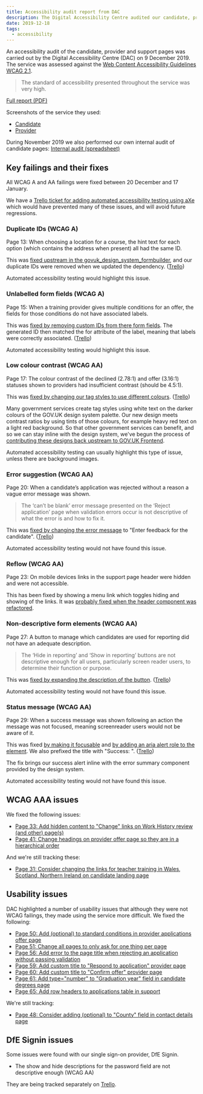 ```yaml
---
title: Accessibility audit report from DAC
description: The Digital Accessibility Centre audited our candidate, provider and support pages.
date: 2019-12-18
tags:
  - accessibility
---
```


An accessibility audit of the candidate, provider and support pages was carried out by the Digital Accessibility Centre (DAC) on 9 December 2019. The service was assessed against the [Web Content Accessibility Guidelines WCAG 2.1](https://www.w3.org/TR/WCAG21/).

> The standard of accessibility presented throughout the service was very high.

[Full report (PDF)](https://drive.google.com/file/d/1-cFyRAfUMLNVQRvGb0Bfrnv39CjbVkLj/view?usp=sharing)

Screenshots of the service they used:

- [Candidate](/apply-for-teacher-training/apply-launch)
- [Provider](/manage-teacher-training-applications/as-launched-26-nov-2019)

During November 2019 we also performed our own internal audit of candidate pages: [Internal audit (spreadsheet)](https://docs.google.com/spreadsheets/d/1MEEEyubJkbY0Ksg8oX_rjZZ2lLnwYrPH2p3ky1Qqwyg/)

## Key failings and their fixes

All WCAG A and AA failings were fixed between 20 December and 17 January.

We have a [Trello ticket for adding automated accessibility testing using aXe](https://trello.com/c/qqNEqL11/834-spike-set-up-axe-or-other-accessibility-testing-tools) which would have prevented many of these issues, and will avoid future regressions.

### Duplicate IDs (WCAG A)

Page 13: When choosing a location for a course, the hint text for each option (which contains the address when present) all had the same ID.

This was [fixed upstream in the govuk_design_system_formbuilder](https://github.com/DFE-Digital/apply-for-postgraduate-teacher-training/pull/1055), and our duplicate IDs were removed when we updated the dependency. ([Trello](https://trello.com/c/LqbMmzbb/692-dac-page-13-fix-duplicate-ids-on-course-site-page))

Automated accessibility testing would highlight this issue.

### Unlabelled form fields (WCAG A)

Page 15: When a training provider gives multiple conditions for an offer, the fields for those conditions do not have associated labels.

This was [fixed by removing custom IDs from there form fields](https://github.com/DFE-Digital/apply-for-postgraduate-teacher-training/pull/1015). The generated ID then matched the for attribute of the label, meaning that labels were correctly associated. ([Trello](https://trello.com/c/BWbCBEVj/693-dac-page-15-add-form-labels-to-provider-offer-page-conditions))

Automated accessibility testing would highlight this issue.

### Low colour contrast (WCAG AA)

Page 17: The colour contrast of the declined (2.78:1) and offer (3.16:1) statuses shown to providers had insufficient contrast (should be 4.5:1).

This was [fixed by changing our tag styles to use different colours](https://github.com/DFE-Digital/apply-for-postgraduate-teacher-training/pull/1011). ([Trello](https://trello.com/c/VjHpGzot/694-dac-page-17-fix-colour-contrast-of-declined-and-offer-status-on-applications-page))

Many government services create tag styles using white text on the darker colours of the GOV.UK design system palette. Our new design meets contrast ratios by using tints of those colours, for example heavy red text on a light red background. So that other government services can benefit, and so we can stay inline with the design system, we've begun the process of [contributing these designs back upstream to GOV.UK Frontend](https://github.com/alphagov/govuk-frontend/pull/1711).

Automated accessibility testing can usually highlight this type of issue, unless there are background images.

### Error suggestion (WCAG AA)

Page 20: When a candidate’s application was rejected without a reason a vague error message was shown.

> The ‘can’t be blank’ error message presented on the ‘Reject application’ page when validation errors occur is not descriptive of what the error is and how to fix it.

This was [fixed by changing the error message](https://github.com/DFE-Digital/apply-for-postgraduate-teacher-training/pull/1012) to "Enter feedback for the candidate". ([Trello](https://trello.com/c/7JcO0QxH/695-dac-page-20-add-error-text-for-blank-application-reject-reason))

Automated accessibility testing would not have found this issue.

### Reflow (WCAG AA)

Page 23: On mobile devices links in the support page header were hidden and were not accessible.

This has been fixed by showing a menu link which toggles hiding and showing of the links. It was [probably fixed when the header component was refactored](https://github.com/DFE-Digital/apply-for-postgraduate-teacher-training/pull/982).

### Non-descriptive form elements (WCAG AA)

Page 27: A button to manage which candidates are used for reporting did not have an adequate description.

> The ‘Hide in reporting’ and ‘Show in reporting’ buttons are not descriptive enough for all users, particularly screen reader users, to determine their function or purpose.

This was [fixed by expanding the description of the button](https://github.com/DFE-Digital/apply-for-postgraduate-teacher-training/pull/1025). ([Trello](https://trello.com/c/LIxkhgmi/696-dac-page-27-add-context-to-show-hide-in-reporting-button-in-support-application-page))

Automated accessibility testing would not have found this issue.

### Status message (WCAG AA)

Page 29: When a success message was shown following an action the message was not focused, meaning screenreader users would not be aware of it.

This was fixed [by making it focusable](https://github.com/DFE-Digital/apply-for-postgraduate-teacher-training/pull/963) and [by adding an aria alert role to the element](https://github.com/DFE-Digital/apply-for-postgraduate-teacher-training/pull/969). We also prefixed the title with "Success: ". ([Trello](https://trello.com/c/83AycElp/683-dac-fix-success-message-focus))

The fix brings our success alert inline with the error summary component provided by the design system.

Automated accessibility testing would not have found this issue.

## WCAG AAA issues

We fixed the following issues:

- [Page 33: Add hidden content to "Change" links on Work History review (and other) page(s)](https://trello.com/c/XsqlA0hu/698-dac-page-33-add-hidden-content-to-change-links-on-work-history-review-and-other-pages)
- [Page 41: Change headings on provider offer page so they are in a hierarchical order](https://trello.com/c/n0wiBbfB/699-dac-page-41-change-headings-on-provider-offer-page-so-they-are-in-a-hierarchical-order)

And we're still tracking these:

- [Page 31: Consider changing the links for teacher training in Wales, Scotland, Northern Ireland on candidate landing page](https://trello.com/c/BC5ZqfXT/697-dac-page-31-consider-changing-the-links-for-teacher-training-in-wales-scotland-northern-ireland-on-candidate-landing-page)

## Usability issues

DAC highlighted a number of usability issues that although they were not WCAG failings, they made using the service more difficult. We fixed the following:

- [Page 50: Add (optional) to standard conditions in provider applications offer page](https://trello.com/c/hW5m9EFg/702-dac-page-50-add-optional-to-standard-conditions-in-provider-applications-offer-page)
- [Page 51: Change all pages to only ask for one thing per page](https://trello.com/c/QJVmXusT/703-dac-page-51-change-all-pages-to-only-ask-for-one-thing-per-page)
- [Page 56: Add error to the page title when rejecting an application without passing validation](https://trello.com/c/RK2v971U/704-dac-page-56-add-error-to-the-page-title-when-rejecting-an-application-without-passing-validation)
- [Page 59: Add custom title to "Respond to application" provider page](https://trello.com/c/ARnK0YPP/706-dac-page-59-add-custom-title-to-respond-to-application-provider-page)
- [Page 60: Add custom title to "Confirm offer" provider page](https://trello.com/c/Q7H4sXsR/707-dac-page-60-add-custom-title-to-confirm-offer-provider-page)
- [Page 61: Add type="number" to "Graduation year" field in candidate degrees page](https://trello.com/c/QKnJCS65/708-dac-page-61-add-typenumber-to-graduation-year-field-in-candidate-degrees-page)
- [Page 65: Add row headers to applications table in support](https://trello.com/c/8XjODzUS/709-dac-page-65-add-row-headers-to-applications-table-in-support)

We're still tracking:

- [Page 48: Consider adding (optional) to "County" field in contact details page](https://trello.com/c/eh1oT3xn/701-dac-page-48-consider-adding-optional-to-county-field-in-contact-details-page)

## DfE Signin issues

Some issues were found with our single sign-on provider, DfE Signin.

- The show and hide descriptions for the password field are not descriptive enough (WCAG AA)

They are being tracked separately on [Trello](https://trello.com/c/VBcOaa8Y/710-dac-dfe-signin-issues-pages-25-54-63).
